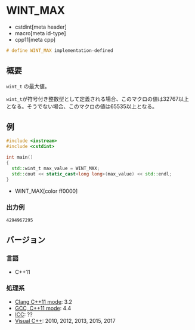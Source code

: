 # WINT_MAX
* cstdint[meta header]
* macro[meta id-type]
* cpp11[meta cpp]

```cpp
# define WINT_MAX implementation-defined
```

## 概要
`wint_t` の最大値。

`wint_t`が符号付き整数型として定義される場合、このマクロの値は32767以上となる。そうでない場合、このマクロの値は65535以上となる。


## 例
```cpp example
#include <iostream>
#include <cstdint>

int main()
{
  std::wint_t max_value = WINT_MAX;
  std::cout << static_cast<long long>(max_value) << std::endl;
}
```
* WINT_MAX[color ff0000]

### 出力例
```
4294967295
```


## バージョン
### 言語
- C++11

### 処理系
- [Clang C++11 mode](/implementation.md#clang): 3.2
- [GCC, C++11 mode](/implementation.md#gcc): 4.4
- [ICC](/implementation.md#icc): ??
- [Visual C++](/implementation.md#visual_cpp): 2010, 2012, 2013, 2015, 2017


